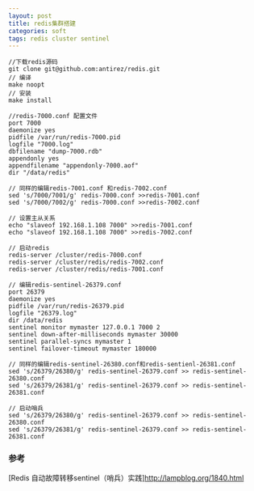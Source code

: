 ```yaml
---
layout: post
title: redis集群搭建
categories: soft
tags: redis cluster sentinel
---
```


    //下载redis源码
    git clone git@github.com:antirez/redis.git
    // 编译
    make noopt
    // 安装
    make install

    //redis-7000.conf 配置文件
    port 7000  
    daemonize yes  
    pidfile /var/run/redis-7000.pid  
    logfile "7000.log"  
    dbfilename "dump-7000.rdb"  
    appendonly yes  
    appendfilename "appendonly-7000.aof"  
    dir "/data/redis"

    // 同样的编辑redis-7001.conf 和redis-7002.conf
    sed 's/7000/7001/g' redis-7000.conf >>redis-7001.conf
    sed 's/7000/7002/g' redis-7000.conf >>redis-7002.conf

    // 设置主从关系
    echo "slaveof 192.168.1.108 7000" >>redis-7001.conf
    echo "slaveof 192.168.1.108 7000" >>redis-7002.conf

    // 启动redis
    redis-server /cluster/redis-7000.conf
    redis-server /cluster/redis/redis-7002.conf
    redis-server /cluster/redis/redis-7001.conf
   
    // 编辑redis-sentinel-26379.conf
    port 26379  
    daemonize yes  
    pidfile /var/run/redis-26379.pid
    logfile "26379.log"
    dir /data/redis
    sentinel monitor mymaster 127.0.0.1 7000 2
    sentinel down-after-milliseconds mymaster 30000
    sentinel parallel-syncs mymaster 1
    sentinel failover-timeout mymaster 180000
    
    // 同样的编辑redis-sentinel-26380.conf和redis-sentienl-26381.conf
    sed 's/26379/26380/g' redis-sentinel-26379.conf >> redis-sentinel-26380.conf
    sed 's/26379/26381/g' redis-sentinel-26379.conf >> redis-sentinel-26381.conf

    // 启动哨兵
    sed 's/26379/26380/g' redis-sentinel-26379.conf >> redis-sentinel-26380.conf
    sed 's/26379/26381/g' redis-sentinel-26379.conf >> redis-sentinel-26381.conf

    
### 参考 

[Redis 自动故障转移sentinel（哨兵）实践]<http://lampblog.org/1840.html>
